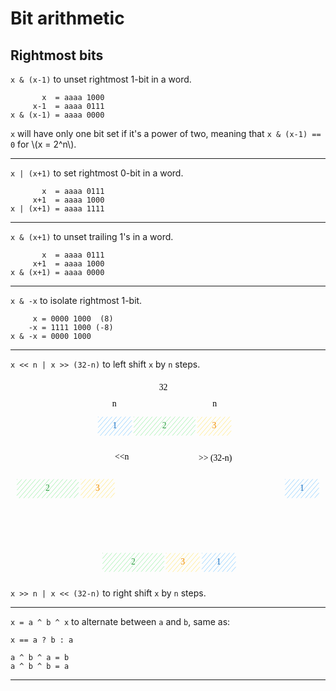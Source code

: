 # Bit arithmetic

## Rightmost bits

`x & (x-1)` to unset rightmost 1-bit in a word.

```
       x  = aaaa 1000
     x-1  = aaaa 0111
x & (x-1) = aaaa 0000 
```

`x` will have only one bit set if it's a power of two, meaning that `x & (x-1) == 0` for \\(x = 2^n\\).

<hr>

`x | (x+1)` to set rightmost 0-bit in a word. 

```
       x  = aaaa 0111 
     x+1  = aaaa 1000
x | (x+1) = aaaa 1111 
```

<hr>

`x & (x+1)` to unset trailing 1's in a word. 

```    
       x  = aaaa 0111
     x+1  = aaaa 1000
x & (x+1) = aaaa 0000
```

<hr>

`x & -x` to isolate rightmost 1-bit. 

```    
     x = 0000 1000  (8)
    -x = 1111 1000 (-8)
x & -x = 0000 1000
```

<hr>

`x << n | x >> (32-n)` to left shift `x` by `n` steps.

<svg version="1.1" xmlns="http://www.w3.org/2000/svg" viewBox="0 0 733.3225917323235 466.3973578721682" width="640">
  <g stroke-linecap="round" transform="translate(198.154648172349 84.26876312641892) rotate(0 160.8936525327186 27.51340435454786)"><path d="M13.76 0 C84.17 0, 154.58 0, 308.03 0 M13.76 0 C90.07 0, 166.38 0, 308.03 0 M308.03 0 C317.2 0, 321.79 4.59, 321.79 13.76 M308.03 0 C317.2 0, 321.79 4.59, 321.79 13.76 M321.79 13.76 C321.79 19.68, 321.79 25.61, 321.79 41.27 M321.79 13.76 C321.79 23.12, 321.79 32.48, 321.79 41.27 M321.79 41.27 C321.79 50.44, 317.2 55.03, 308.03 55.03 M321.79 41.27 C321.79 50.44, 317.2 55.03, 308.03 55.03 M308.03 55.03 C195.42 55.03, 82.81 55.03, 13.76 55.03 M308.03 55.03 C195.4 55.03, 82.76 55.03, 13.76 55.03 M13.76 55.03 C4.59 55.03, 0 50.44, 0 41.27 M13.76 55.03 C4.59 55.03, 0 50.44, 0 41.27 M0 41.27 C0 34.82, 0 28.37, 0 13.76 M0 41.27 C0 34.34, 0 27.42, 0 13.76 M0 13.76 C0 4.59, 4.59 0, 13.76 0 M0 13.76 C0 4.59, 4.59 0, 13.76 0" stroke="var(--md-code-fg-color)" stroke-width="2" fill="none"></path></g><g stroke-linecap="round" transform="translate(204.1358432691694 90.2499308435846) rotate(0 38.8776449208864 21.233182358472078)"><path d="M0 0 C0 0, 0 0, 0 0 M0 0 C0 0, 0 0, 0 0 M0.13 12.04 C3.96 7.64, 7.78 3.25, 10.63 -0.03 M0.13 12.04 C2.55 9.26, 4.98 6.47, 10.63 -0.03 M0.27 24.08 C5 18.64, 9.72 13.2, 21.26 -0.07 M0.27 24.08 C8.19 14.97, 16.11 5.86, 21.26 -0.07 M-0.26 36.88 C10 25.07, 20.27 13.27, 31.89 -0.1 M-0.26 36.88 C7.12 28.39, 14.49 19.91, 31.89 -0.1 M5.12 42.88 C18.19 27.86, 31.25 12.83, 42.52 -0.14 M5.12 42.88 C15.5 30.95, 25.87 19.01, 42.52 -0.14 M15.76 42.85 C29.52 27.02, 43.28 11.19, 53.15 -0.17 M15.76 42.85 C23.3 34.17, 30.84 25.49, 53.15 -0.17 M26.39 42.81 C36.62 31.03, 46.86 19.26, 63.78 -0.21 M26.39 42.81 C34.83 33.1, 43.27 23.39, 63.78 -0.21 M37.02 42.78 C44.8 33.83, 52.57 24.88, 74.41 -0.24 M37.02 42.78 C50.82 26.9, 64.62 11.02, 74.41 -0.24 M47.65 42.74 C55.25 34, 62.85 25.25, 77.82 8.03 M47.65 42.74 C53.7 35.77, 59.76 28.8, 77.82 8.03 M58.28 42.71 C62.66 37.66, 67.05 32.61, 77.96 20.07 M58.28 42.71 C64.02 36.09, 69.77 29.48, 77.96 20.07 M68.91 42.67 C72.33 38.74, 75.75 34.8, 78.09 32.11 M68.91 42.67 C72.3 38.76, 75.7 34.85, 78.09 32.11" stroke="#a5d8ff" stroke-width="1" fill="none"></path><path d="M0 0 C28.33 0, 56.66 0, 77.76 0 M0 0 C24.61 0, 49.23 0, 77.76 0 M77.76 0 C77.76 15.89, 77.76 31.77, 77.76 42.47 M77.76 0 C77.76 15.42, 77.76 30.84, 77.76 42.47 M77.76 42.47 C50.85 42.47, 23.94 42.47, 0 42.47 M77.76 42.47 C50.33 42.47, 22.9 42.47, 0 42.47 M0 42.47 C0 25.86, 0 9.26, 0 0 M0 42.47 C0 33, 0 23.52, 0 0" fill="none"></path></g><g transform="translate(240.30348910558314 98.98311320205667) rotate(0 2.7099990844726562 12.5)"><text x="2.7099990844726562" y="17.52" font-family="Virgil, Segoe UI Emoji" font-size="20px" fill="#1971c2" text-anchor="middle" style="white-space: pre;" direction="ltr" dominant-baseline="alphabetic">1</text></g><g stroke-linecap="round" transform="translate(435.34802717029334 90.36908955095547) rotate(0 38.87764492088638 21.233182358472078)"><path d="M0 0 C0 0, 0 0, 0 0 M0 0 C0 0, 0 0, 0 0 M0.13 12.04 C2.82 8.95, 5.51 5.86, 10.63 -0.03 M0.13 12.04 C3.4 8.29, 6.66 4.53, 10.63 -0.03 M0.27 24.08 C4.87 18.79, 9.47 13.49, 21.26 -0.07 M0.27 24.08 C7 16.34, 13.73 8.59, 21.26 -0.07 M-0.26 36.88 C11.32 23.56, 22.89 10.25, 31.89 -0.1 M-0.26 36.88 C11.37 23.51, 22.99 10.13, 31.89 -0.1 M5.12 42.88 C19.94 25.84, 34.76 8.79, 42.52 -0.14 M5.12 42.88 C18.14 27.91, 31.15 12.94, 42.52 -0.14 M15.76 42.85 C24.44 32.85, 33.13 22.86, 53.15 -0.17 M15.76 42.85 C26.72 30.23, 37.69 17.61, 53.15 -0.17 M26.39 42.81 C34.34 33.67, 42.29 24.52, 63.78 -0.21 M26.39 42.81 C34.12 33.91, 41.86 25.01, 63.78 -0.21 M37.02 42.78 C47.29 30.96, 57.56 19.14, 74.41 -0.24 M37.02 42.78 C47.9 30.25, 58.79 17.73, 74.41 -0.24 M47.65 42.74 C53.75 35.72, 59.86 28.69, 77.82 8.03 M47.65 42.74 C54.83 34.48, 62.01 26.22, 77.82 8.03 M58.28 42.71 C65.73 34.14, 73.18 25.57, 77.96 20.07 M58.28 42.71 C62.73 37.59, 67.18 32.47, 77.96 20.07 M68.91 42.67 C71.1 40.15, 73.29 37.63, 78.09 32.11 M68.91 42.67 C70.91 40.37, 72.9 38.07, 78.09 32.11" stroke="#ffec99" stroke-width="1" fill="none"></path><path d="M0 0 C28.8 0, 57.6 0, 77.76 0 M0 0 C20.29 0, 40.59 0, 77.76 0 M77.76 0 C77.76 16.58, 77.76 33.16, 77.76 42.47 M77.76 0 C77.76 14.5, 77.76 29.01, 77.76 42.47 M77.76 42.47 C51.11 42.47, 24.47 42.47, 0 42.47 M77.76 42.47 C48.37 42.47, 18.99 42.47, 0 42.47 M0 42.47 C0 29.41, 0 16.35, 0 0 M0 42.47 C0 27.95, 0 13.43, 0 0" fill="none"></path></g><g transform="translate(467.41567453258597 99.10227190942754) rotate(0 6.80999755859375 12.5)"><text x="6.80999755859375" y="17.52" font-family="Virgil, Segoe UI Emoji" font-size="20px" fill="#f08c00" text-anchor="middle" style="white-space: pre;" direction="ltr" dominant-baseline="alphabetic">3</text></g><g stroke-linecap="round" transform="translate(287.194716019692 90.2102346969821) rotate(0 71.17599987695957 21.233182358472078)"><path d="M0 0 C0 0, 0 0, 0 0 M0 0 C0 0, 0 0, 0 0 M0.13 12.04 C2.73 9.06, 5.32 6.07, 10.63 -0.03 M0.13 12.04 C3.98 7.61, 7.83 3.19, 10.63 -0.03 M0.27 24.08 C5.93 17.56, 11.6 11.05, 21.26 -0.07 M0.27 24.08 C5.26 18.33, 10.26 12.59, 21.26 -0.07 M-0.26 36.88 C8.89 26.35, 18.04 15.83, 31.89 -0.1 M-0.26 36.88 C7.54 27.91, 15.34 18.94, 31.89 -0.1 M5.12 42.88 C16.6 29.68, 28.08 16.47, 42.52 -0.14 M5.12 42.88 C13.03 33.78, 20.94 24.68, 42.52 -0.14 M15.76 42.85 C28.67 27.99, 41.58 13.13, 53.15 -0.17 M15.76 42.85 C24.07 33.28, 32.38 23.72, 53.15 -0.17 M26.39 42.81 C37.53 29.99, 48.68 17.16, 63.78 -0.21 M26.39 42.81 C39.54 27.68, 52.7 12.54, 63.78 -0.21 M37.02 42.78 C50.11 27.71, 63.21 12.64, 74.41 -0.24 M37.02 42.78 C49.32 28.62, 61.63 14.47, 74.41 -0.24 M47.65 42.74 C57.75 31.12, 67.85 19.5, 85.04 -0.28 M47.65 42.74 C58.45 30.31, 69.26 17.88, 85.04 -0.28 M58.28 42.71 C66 33.83, 73.71 24.95, 95.67 -0.31 M58.28 42.71 C66.68 33.03, 75.09 23.36, 95.67 -0.31 M68.91 42.67 C83.31 26.1, 97.72 9.53, 106.3 -0.34 M68.91 42.67 C81.7 27.96, 94.49 13.24, 106.3 -0.34 M79.54 42.64 C90.81 29.67, 102.08 16.71, 116.27 0.38 M79.54 42.64 C90.96 29.5, 102.38 16.36, 116.27 0.38 M90.17 42.6 C99.06 32.37, 107.95 22.14, 126.91 0.34 M90.17 42.6 C98.23 33.33, 106.3 24.05, 126.91 0.34 M100.8 42.57 C109.25 32.84, 117.71 23.12, 137.54 0.31 M100.8 42.57 C109.15 32.96, 117.51 23.34, 137.54 0.31 M111.43 42.54 C123.23 28.96, 135.03 15.38, 142.92 6.31 M111.43 42.54 C121.46 31, 131.49 19.46, 142.92 6.31 M122.06 42.5 C127.12 36.67, 132.19 30.84, 143.05 18.35 M122.06 42.5 C129.49 33.95, 136.92 25.41, 143.05 18.35 M132.69 42.47 C136.17 38.46, 139.65 34.46, 142.53 31.15 M132.69 42.47 C134.9 39.91, 137.12 37.36, 142.53 31.15" stroke="#b2f2bb" stroke-width="1" fill="none"></path><path d="M0 0 C50.9 0, 101.8 0, 142.35 0 M0 0 C36.01 0, 72.01 0, 142.35 0 M142.35 0 C142.35 12.18, 142.35 24.35, 142.35 42.47 M142.35 0 C142.35 9.74, 142.35 19.48, 142.35 42.47 M142.35 42.47 C109.34 42.47, 76.33 42.47, 0 42.47 M142.35 42.47 C97.35 42.47, 52.34 42.47, 0 42.47 M0 42.47 C0 25.59, 0 8.71, 0 0 M0 42.47 C0 29.28, 0 16.09, 0 0" fill="none"></path></g><g transform="translate(351.25072077946413 98.94341705545418) rotate(0 7.1199951171875 12.5)"><text x="7.1199951171875" y="17.52" font-family="Virgil, Segoe UI Emoji" font-size="20px" fill="#2f9e44" text-anchor="middle" style="white-space: pre;" direction="ltr" dominant-baseline="alphabetic">2</text></g><g mask="url(#mask-PkLObzmtgXPL7o27L1Ks4)" stroke-linecap="round"><g transform="translate(437.57397350234373 60.98681309022649) rotate(0 37.577661791567266 -0.3030550569984598)"><path d="M0 0 C17.01 -0.14, 34.02 -0.27, 75.16 -0.61 M0 0 C16.47 -0.13, 32.94 -0.27, 75.16 -0.61" stroke="var(--md-code-fg-color)" stroke-width="2" fill="none"></path></g><g transform="translate(437.57397350234373 60.98681309022649) rotate(0 37.577661791567266 -0.3030550569984598)"><path d="M23.42 -8.74 C18.12 -6.76, 12.82 -4.78, 0 0 M23.42 -8.74 C18.29 -6.82, 13.16 -4.91, 0 0" stroke="var(--md-code-fg-color)" stroke-width="2" fill="none"></path></g><g transform="translate(437.57397350234373 60.98681309022649) rotate(0 37.577661791567266 -0.3030550569984598)"><path d="M23.56 8.36 C18.23 6.47, 12.9 4.58, 0 0 M23.56 8.36 C18.4 6.53, 13.24 4.7, 0 0" stroke="var(--md-code-fg-color)" stroke-width="2" fill="none"></path></g><g transform="translate(437.57397350234373 60.98681309022649) rotate(0 37.577661791567266 -0.3030550569984598)"><path d="M51.73 8.13 C57.03 6.16, 62.33 4.18, 75.16 -0.61 M51.73 8.13 C56.86 6.22, 62 4.3, 75.16 -0.61" stroke="var(--md-code-fg-color)" stroke-width="2" fill="none"></path></g><g transform="translate(437.57397350234373 60.98681309022649) rotate(0 37.577661791567266 -0.3030550569984598)"><path d="M51.59 -8.97 C56.93 -7.07, 62.26 -5.18, 75.16 -0.61 M51.59 -8.97 C56.76 -7.13, 61.92 -5.3, 75.16 -0.61" stroke="var(--md-code-fg-color)" stroke-width="2" fill="none"></path></g></g><mask id="mask-PkLObzmtgXPL7o27L1Ks4"><rect x="0" y="0" fill="#fff" width="612.7292970854783" height="161.5929232042234"></rect><rect x="470.4816371249657" y="48.18375803322803" fill="#000" width="9.339996337890625" height="25" opacity="1"></rect></mask><g transform="translate(470.4816371249657 48.18375803322803) rotate(0 4.6699981689453125 12.5)"><text x="4.6699981689453125" y="17.52" font-family="Virgil, Segoe UI Emoji" font-size="20px" fill="var(--md-code-fg-color)" text-anchor="middle" style="white-space: pre;" direction="ltr" dominant-baseline="alphabetic">n</text></g><g mask="url(#mask-sZ3B50-54gH8lMGO_gsHP)" stroke-linecap="round"><g transform="translate(204.22870999434198 60.077703408575985) rotate(0 37.577661791567266 -0.3030550569984598)"><path d="M0 0 C26.25 -0.21, 52.5 -0.42, 75.16 -0.61 M0 0 C17.06 -0.14, 34.13 -0.28, 75.16 -0.61" stroke="var(--md-code-fg-color)" stroke-width="2" fill="none"></path></g><g transform="translate(204.22870999434198 60.077703408575985) rotate(0 37.577661791567266 -0.3030550569984598)"><path d="M23.42 -8.74 C15.24 -5.69, 7.06 -2.64, 0 0 M23.42 -8.74 C18.1 -6.76, 12.79 -4.77, 0 0" stroke="var(--md-code-fg-color)" stroke-width="2" fill="none"></path></g><g transform="translate(204.22870999434198 60.077703408575985) rotate(0 37.577661791567266 -0.3030550569984598)"><path d="M23.56 8.36 C15.33 5.44, 7.1 2.52, 0 0 M23.56 8.36 C18.21 6.46, 12.86 4.56, 0 0" stroke="var(--md-code-fg-color)" stroke-width="2" fill="none"></path></g><g transform="translate(204.22870999434198 60.077703408575985) rotate(0 37.577661791567266 -0.3030550569984598)"><path d="M51.73 8.13 C59.91 5.08, 68.09 2.03, 75.16 -0.61 M51.73 8.13 C57.05 6.15, 62.37 4.17, 75.16 -0.61" stroke="var(--md-code-fg-color)" stroke-width="2" fill="none"></path></g><g transform="translate(204.22870999434198 60.077703408575985) rotate(0 37.577661791567266 -0.3030550569984598)"><path d="M51.59 -8.97 C59.82 -6.05, 68.05 -3.13, 75.16 -0.61 M51.59 -8.97 C56.94 -7.07, 62.29 -5.17, 75.16 -0.61" stroke="var(--md-code-fg-color)" stroke-width="2" fill="none"></path></g></g><mask id="mask-sZ3B50-54gH8lMGO_gsHP"><rect x="0" y="0" fill="#fff" width="379.38403357747654" height="160.6838135225729"></rect><rect x="237.1363736169639" y="47.274648351577525" fill="#000" width="9.339996337890625" height="25" opacity="1"></rect></mask><g transform="translate(237.1363736169639 47.274648351577525) rotate(0 4.6699981689453125 12.5)"><text x="4.6699981689453125" y="17.52" font-family="Virgil, Segoe UI Emoji" font-size="20px" fill="var(--md-code-fg-color)" text-anchor="middle" style="white-space: pre;" direction="ltr" dominant-baseline="alphabetic">n</text></g><g mask="url(#mask-3GFBvl-wQtTiCeFtPo08C)" stroke-linecap="round"><g transform="translate(205.44087473299095 24.015233667983665) rotate(0 150.31071652795032 -1.515233667983665)"><path d="M0 0 C106.31 -1.07, 212.63 -2.14, 300.62 -3.03 M0 0 C68.87 -0.69, 137.74 -1.39, 300.62 -3.03" stroke="var(--md-code-fg-color)" stroke-width="2" fill="none"></path></g><g transform="translate(205.44087473299095 24.015233667983665) rotate(0 150.31071652795032 -1.515233667983665)"><path d="M23.4 -8.79 C15.13 -5.68, 6.85 -2.57, 0 0 M23.4 -8.79 C18.04 -6.77, 12.68 -4.76, 0 0" stroke="var(--md-code-fg-color)" stroke-width="2" fill="none"></path></g><g transform="translate(205.44087473299095 24.015233667983665) rotate(0 150.31071652795032 -1.515233667983665)"><path d="M23.58 8.31 C15.24 5.37, 6.9 2.43, 0 0 M23.58 8.31 C18.18 6.41, 12.77 4.5, 0 0" stroke="var(--md-code-fg-color)" stroke-width="2" fill="none"></path></g><g transform="translate(205.44087473299095 24.015233667983665) rotate(0 150.31071652795032 -1.515233667983665)"><path d="M277.22 5.76 C285.49 2.65, 293.77 -0.46, 300.62 -3.03 M277.22 5.76 C282.58 3.74, 287.94 1.73, 300.62 -3.03" stroke="var(--md-code-fg-color)" stroke-width="2" fill="none"></path></g><g transform="translate(205.44087473299095 24.015233667983665) rotate(0 150.31071652795032 -1.515233667983665)"><path d="M277.04 -11.34 C285.38 -8.4, 293.72 -5.46, 300.62 -3.03 M277.04 -11.34 C282.45 -9.44, 287.85 -7.53, 300.62 -3.03" stroke="var(--md-code-fg-color)" stroke-width="2" fill="none"></path></g></g><mask id="mask-3GFBvl-wQtTiCeFtPo08C"><rect x="0" y="0" fill="#fff" width="606.0623077888915" height="127.045701003951"></rect><rect x="341.82159858516" y="10" fill="#000" width="27.8599853515625" height="25" opacity="1"></rect></mask><g transform="translate(341.82159858515996 10) rotate(0 13.929992675781278 12.5)"><text x="13.92999267578125" y="17.52" font-family="Virgil, Segoe UI Emoji" font-size="20px" fill="var(--md-code-fg-color)" text-anchor="middle" style="white-space: pre;" direction="ltr" dominant-baseline="alphabetic">32</text></g><g stroke-linecap="round" transform="translate(10 228.63487259344376) rotate(0 160.8936525327186 27.513404354547873)"><path d="M13.76 0 C108.79 0, 203.82 0, 308.03 0 M13.76 0 C125.14 0, 236.52 0, 308.03 0 M308.03 0 C317.2 0, 321.79 4.59, 321.79 13.76 M308.03 0 C317.2 0, 321.79 4.59, 321.79 13.76 M321.79 13.76 C321.79 19.43, 321.79 25.11, 321.79 41.27 M321.79 13.76 C321.79 23.85, 321.79 33.95, 321.79 41.27 M321.79 41.27 C321.79 50.44, 317.2 55.03, 308.03 55.03 M321.79 41.27 C321.79 50.44, 317.2 55.03, 308.03 55.03 M308.03 55.03 C233.46 55.03, 158.89 55.03, 13.76 55.03 M308.03 55.03 C204.64 55.03, 101.25 55.03, 13.76 55.03 M13.76 55.03 C4.59 55.03, 0 50.44, 0 41.27 M13.76 55.03 C4.59 55.03, 0 50.44, 0 41.27 M0 41.27 C0 31.97, 0 22.66, 0 13.76 M0 41.27 C0 33.69, 0 26.12, 0 13.76 M0 13.76 C0 4.59, 4.59 0, 13.76 0 M0 13.76 C0 4.59, 4.59 0, 13.76 0" stroke="var(--md-code-fg-color)" stroke-width="2" fill="none"></path></g><g stroke-linecap="round" transform="translate(164.15884589022917 235.34130913197723) rotate(0 38.87764492088638 21.233182358472078)"><path d="M0 0 C0 0, 0 0, 0 0 M0 0 C0 0, 0 0, 0 0 M0.13 12.04 C4.21 7.35, 8.29 2.66, 10.63 -0.03 M0.13 12.04 C3.21 8.5, 6.28 4.97, 10.63 -0.03 M0.27 24.08 C5.49 18.08, 10.71 12.07, 21.26 -0.07 M0.27 24.08 C5.31 18.28, 10.35 12.49, 21.26 -0.07 M-0.26 36.88 C6.59 29, 13.44 21.12, 31.89 -0.1 M-0.26 36.88 C10.39 24.63, 21.03 12.39, 31.89 -0.1 M5.12 42.88 C15.57 30.86, 26.02 18.84, 42.52 -0.14 M5.12 42.88 C18.05 28.01, 30.98 13.14, 42.52 -0.14 M15.76 42.85 C23.85 33.54, 31.94 24.23, 53.15 -0.17 M15.76 42.85 C24.29 33.02, 32.83 23.2, 53.15 -0.17 M26.39 42.81 C38.25 29.16, 50.12 15.51, 63.78 -0.21 M26.39 42.81 C37.04 30.55, 47.7 18.29, 63.78 -0.21 M37.02 42.78 C46.46 31.91, 55.91 21.04, 74.41 -0.24 M37.02 42.78 C47.49 30.73, 57.96 18.68, 74.41 -0.24 M47.65 42.74 C54.39 34.98, 61.14 27.22, 77.82 8.03 M47.65 42.74 C54.69 34.63, 61.74 26.53, 77.82 8.03 M58.28 42.71 C62.51 37.84, 66.74 32.97, 77.96 20.07 M58.28 42.71 C64.52 35.52, 70.77 28.33, 77.96 20.07 M68.91 42.67 C72.11 38.99, 75.31 35.3, 78.09 32.11 M68.91 42.67 C71.23 40, 73.56 37.32, 78.09 32.11" stroke="#ffec99" stroke-width="1" fill="none"></path><path d="M0 0 C17.21 0, 34.41 0, 77.76 0 M0 0 C27.67 0, 55.35 0, 77.76 0 M77.76 0 C77.76 10.73, 77.76 21.45, 77.76 42.47 M77.76 0 C77.76 12.43, 77.76 24.87, 77.76 42.47 M77.76 42.47 C61.56 42.47, 45.37 42.47, 0 42.47 M77.76 42.47 C57.85 42.47, 37.94 42.47, 0 42.47 M0 42.47 C0 32.83, 0 23.19, 0 0 M0 42.47 C0 31.65, 0 20.84, 0 0" fill="none"></path></g><g transform="translate(196.2264932525218 244.07449149044933) rotate(0 6.80999755859375 12.5)"><text x="6.80999755859375" y="17.52" font-family="Virgil, Segoe UI Emoji" font-size="20px" fill="#f08c00" text-anchor="middle" style="white-space: pre;" direction="ltr" dominant-baseline="alphabetic">3</text></g><g stroke-linecap="round" transform="translate(15.3994246256309 235.78850890265593) rotate(0 71.17599987695958 21.233182358472078)"><path d="M0 0 C0 0, 0 0, 0 0 M0 0 C0 0, 0 0, 0 0 M0.13 12.04 C4.22 7.34, 8.31 2.63, 10.63 -0.03 M0.13 12.04 C2.72 9.07, 5.3 6.09, 10.63 -0.03 M0.27 24.08 C6.04 17.44, 11.81 10.8, 21.26 -0.07 M0.27 24.08 C5.45 18.11, 10.64 12.14, 21.26 -0.07 M-0.26 36.88 C6.84 28.71, 13.94 20.55, 31.89 -0.1 M-0.26 36.88 C10.87 24.08, 22 11.28, 31.89 -0.1 M5.12 42.88 C16.9 29.33, 28.68 15.79, 42.52 -0.14 M5.12 42.88 C13.93 32.75, 22.74 22.62, 42.52 -0.14 M15.76 42.85 C29.23 27.34, 42.71 11.84, 53.15 -0.17 M15.76 42.85 C28.05 28.7, 40.34 14.56, 53.15 -0.17 M26.39 42.81 C34.93 32.98, 43.47 23.16, 63.78 -0.21 M26.39 42.81 C39.73 27.46, 53.08 12.1, 63.78 -0.21 M37.02 42.78 C48.65 29.39, 60.29 16, 74.41 -0.24 M37.02 42.78 C46.96 31.33, 56.91 19.89, 74.41 -0.24 M47.65 42.74 C57.95 30.89, 68.25 19.04, 85.04 -0.28 M47.65 42.74 C55.64 33.55, 63.63 24.36, 85.04 -0.28 M58.28 42.71 C70.06 29.15, 81.84 15.6, 95.67 -0.31 M58.28 42.71 C68.22 31.27, 78.16 19.84, 95.67 -0.31 M68.91 42.67 C80.3 29.56, 91.7 16.45, 106.3 -0.34 M68.91 42.67 C83.64 25.72, 98.37 8.77, 106.3 -0.34 M79.54 42.64 C88.82 31.95, 98.11 21.27, 116.27 0.38 M79.54 42.64 C93.2 26.92, 106.86 11.21, 116.27 0.38 M90.17 42.6 C99.51 31.86, 108.85 21.11, 126.91 0.34 M90.17 42.6 C103.84 26.88, 117.51 11.15, 126.91 0.34 M100.8 42.57 C113.45 28.02, 126.1 13.46, 137.54 0.31 M100.8 42.57 C110.48 31.43, 120.17 20.28, 137.54 0.31 M111.43 42.54 C119.33 33.44, 127.24 24.35, 142.92 6.31 M111.43 42.54 C117.98 35, 124.53 27.46, 142.92 6.31 M122.06 42.5 C127.28 36.49, 132.5 30.49, 143.05 18.35 M122.06 42.5 C129.55 33.88, 137.04 25.26, 143.05 18.35 M132.69 42.47 C135.75 38.95, 138.81 35.42, 142.53 31.15 M132.69 42.47 C135.13 39.66, 137.57 36.85, 142.53 31.15" stroke="#b2f2bb" stroke-width="1" fill="none"></path><path d="M0 0 C47.76 0, 95.53 0, 142.35 0 M0 0 C49.23 0, 98.47 0, 142.35 0 M142.35 0 C142.35 14.3, 142.35 28.6, 142.35 42.47 M142.35 0 C142.35 16.45, 142.35 32.9, 142.35 42.47 M142.35 42.47 C96.44 42.47, 50.54 42.47, 0 42.47 M142.35 42.47 C86.87 42.47, 31.38 42.47, 0 42.47 M0 42.47 C0 33.84, 0 25.22, 0 0 M0 42.47 C0 30.01, 0 17.55, 0 0" fill="none"></path></g><g transform="translate(79.45542938540298 244.52169126112804) rotate(0 7.1199951171875 12.5)"><text x="7.1199951171875" y="17.52" font-family="Virgil, Segoe UI Emoji" font-size="20px" fill="#2f9e44" text-anchor="middle" style="white-space: pre;" direction="ltr" dominant-baseline="alphabetic">2</text></g><g mask="url(#mask-R5WruW0o2T2tBi2TOZTYh)" stroke-linecap="round"><g transform="translate(336.50389063738885 149.77925355755036) rotate(0 -77.09123723109526 33.94111208627548)"><path d="M0 0 C-56.48 24.87, -112.95 49.73, -154.18 67.88 M0 0 C-46.29 20.38, -92.57 40.76, -154.18 67.88" stroke="var(--md-code-fg-color)" stroke-width="2" fill="none"></path></g><g transform="translate(336.50389063738885 149.77925355755036) rotate(0 -77.09123723109526 33.94111208627548)"><path d="M-136.13 50.59 C-142.74 56.92, -149.35 63.26, -154.18 67.88 M-136.13 50.59 C-141.55 55.78, -146.97 60.97, -154.18 67.88" stroke="var(--md-code-fg-color)" stroke-width="2" fill="none"></path></g><g transform="translate(336.50389063738885 149.77925355755036) rotate(0 -77.09123723109526 33.94111208627548)"><path d="M-129.24 66.24 C-138.37 66.84, -147.51 67.44, -154.18 67.88 M-129.24 66.24 C-136.73 66.73, -144.21 67.23, -154.18 67.88" stroke="var(--md-code-fg-color)" stroke-width="2" fill="none"></path></g></g><mask id="mask-R5WruW0o2T2tBi2TOZTYh"><rect x="0" y="0" fill="#fff" width="590.6863650995793" height="317.6614777301013"></rect><rect x="242.64266439262167" y="171.22036564382583" fill="#000" width="33.53997802734375" height="25" opacity="1"></rect></mask><g transform="translate(242.64266439262173 171.2203656438258) rotate(0 16.76998901367186 12.500000000000014)"><text x="16.769989013671875" y="17.52" font-family="Virgil, Segoe UI Emoji" font-size="20px" fill="var(--md-code-fg-color)" text-anchor="middle" style="white-space: pre;" direction="ltr" dominant-baseline="alphabetic">&lt;&lt;n</text></g><g stroke-linecap="round" transform="translate(401.53528666688635 229.54406550911168) rotate(0 160.89365253271862 27.513404354547845)"><path d="M13.76 0 C104.3 0, 194.85 0, 308.03 0 M13.76 0 C103.31 0, 192.87 0, 308.03 0 M308.03 0 C317.2 0, 321.79 4.59, 321.79 13.76 M308.03 0 C317.2 0, 321.79 4.59, 321.79 13.76 M321.79 13.76 C321.79 23.72, 321.79 33.67, 321.79 41.27 M321.79 13.76 C321.79 22.03, 321.79 30.3, 321.79 41.27 M321.79 41.27 C321.79 50.44, 317.2 55.03, 308.03 55.03 M321.79 41.27 C321.79 50.44, 317.2 55.03, 308.03 55.03 M308.03 55.03 C223.06 55.03, 138.09 55.03, 13.76 55.03 M308.03 55.03 C233.39 55.03, 158.75 55.03, 13.76 55.03 M13.76 55.03 C4.59 55.03, 0 50.44, 0 41.27 M13.76 55.03 C4.59 55.03, 0 50.44, 0 41.27 M0 41.27 C0 34.64, 0 28, 0 13.76 M0 41.27 C0 30.66, 0 20.05, 0 13.76 M0 13.76 C0 4.59, 4.59 0, 13.76 0 M0 13.76 C0 4.59, 4.59 0, 13.76 0" stroke="var(--md-code-fg-color)" stroke-width="2" fill="none"></path></g><g stroke-linecap="round" transform="translate(639.649552788387 235.52523322627727) rotate(0 38.87764492088638 21.233182358472078)"><path d="M0 0 C0 0, 0 0, 0 0 M0 0 C0 0, 0 0, 0 0 M0.13 12.04 C3.2 8.52, 6.26 5, 10.63 -0.03 M0.13 12.04 C2.94 8.82, 5.74 5.59, 10.63 -0.03 M0.27 24.08 C5.03 18.6, 9.8 13.11, 21.26 -0.07 M0.27 24.08 C6.79 16.58, 13.31 9.07, 21.26 -0.07 M-0.26 36.88 C8.58 26.72, 17.41 16.56, 31.89 -0.1 M-0.26 36.88 C8.76 26.51, 17.77 16.14, 31.89 -0.1 M5.12 42.88 C15.28 31.2, 25.44 19.51, 42.52 -0.14 M5.12 42.88 C18.77 27.18, 32.42 11.48, 42.52 -0.14 M15.76 42.85 C28.99 27.63, 42.22 12.4, 53.15 -0.17 M15.76 42.85 C28.47 28.22, 41.19 13.59, 53.15 -0.17 M26.39 42.81 C34.23 33.78, 42.08 24.75, 63.78 -0.21 M26.39 42.81 C36.28 31.43, 46.17 20.06, 63.78 -0.21 M37.02 42.78 C45.77 32.71, 54.52 22.64, 74.41 -0.24 M37.02 42.78 C47.4 30.83, 57.79 18.88, 74.41 -0.24 M47.65 42.74 C59.09 29.58, 70.52 16.42, 77.82 8.03 M47.65 42.74 C56.6 32.44, 65.55 22.15, 77.82 8.03 M58.28 42.71 C64.37 35.7, 70.46 28.69, 77.96 20.07 M58.28 42.71 C62.44 37.91, 66.61 33.12, 77.96 20.07 M68.91 42.67 C71.25 39.98, 73.59 37.28, 78.09 32.11 M68.91 42.67 C72.44 38.61, 75.97 34.54, 78.09 32.11" stroke="#a5d8ff" stroke-width="1" fill="none"></path><path d="M0 0 C21.02 0, 42.04 0, 77.76 0 M0 0 C29.8 0, 59.59 0, 77.76 0 M77.76 0 C77.76 10.14, 77.76 20.28, 77.76 42.47 M77.76 0 C77.76 11.9, 77.76 23.8, 77.76 42.47 M77.76 42.47 C49.3 42.47, 20.85 42.47, 0 42.47 M77.76 42.47 C49.18 42.47, 20.61 42.47, 0 42.47 M0 42.47 C0 30.2, 0 17.94, 0 0 M0 42.47 C0 31.7, 0 20.92, 0 0" fill="none"></path></g><g transform="translate(675.8171986248008 244.25841558474937) rotate(0 2.7099990844726562 12.5)"><text x="2.7099990844726562" y="17.52" font-family="Virgil, Segoe UI Emoji" font-size="20px" fill="#1971c2" text-anchor="middle" style="white-space: pre;" direction="ltr" dominant-baseline="alphabetic">1</text></g><g mask="url(#mask-i8LBp9gr1EFbVW3x5lMFY)" stroke-linecap="round"><g transform="translate(385.75314020193514 149.77925355755036) rotate(0 90.9137426322958 36.97157942224281)"><path d="M0 0 C67.31 27.37, 134.63 54.75, 181.83 73.94 M0 0 C60.69 24.68, 121.38 49.36, 181.83 73.94" stroke="var(--md-code-fg-color)" stroke-width="2" fill="none"></path></g><g transform="translate(385.75314020193514 149.77925355755036) rotate(0 90.9137426322958 36.97157942224281)"><path d="M156.84 73.01 C166.09 73.36, 175.34 73.7, 181.83 73.94 M156.84 73.01 C165.18 73.32, 173.52 73.63, 181.83 73.94" stroke="var(--md-code-fg-color)" stroke-width="2" fill="none"></path></g><g transform="translate(385.75314020193514 149.77925355755036) rotate(0 90.9137426322958 36.97157942224281)"><path d="M163.29 57.17 C170.15 63.38, 177.01 69.59, 181.83 73.94 M163.29 57.17 C169.48 62.77, 175.66 68.37, 181.83 73.94" stroke="var(--md-code-fg-color)" stroke-width="2" fill="none"></path></g></g><mask id="mask-i8LBp9gr1EFbVW3x5lMFY"><rect x="0" y="0" fill="#fff" width="667.5806254665267" height="323.72241240203596"></rect><rect x="431.7269109104028" y="174.25083297979316" fill="#000" width="89.87994384765625" height="25" opacity="1"></rect></mask><g transform="translate(431.7269109104028 174.25083297979313) rotate(0 44.939971923828125 12.500000000000014)"><text x="44.939971923828125" y="17.52" font-family="Virgil, Segoe UI Emoji" font-size="20px" fill="var(--md-code-fg-color)" text-anchor="middle" style="white-space: pre;" direction="ltr" dominant-baseline="alphabetic">&gt;&gt; (32-n)</text></g><g stroke-linecap="round" transform="translate(207.94183944819625 401.3705491630725) rotate(0 160.8936525327186 27.513404354547845)"><path d="M13.76 0 C76.31 0, 138.87 0, 308.03 0 M13.76 0 C73.16 0, 132.56 0, 308.03 0 M308.03 0 C317.2 0, 321.79 4.59, 321.79 13.76 M308.03 0 C317.2 0, 321.79 4.59, 321.79 13.76 M321.79 13.76 C321.79 19.65, 321.79 25.55, 321.79 41.27 M321.79 13.76 C321.79 23.03, 321.79 32.31, 321.79 41.27 M321.79 41.27 C321.79 50.44, 317.2 55.03, 308.03 55.03 M321.79 41.27 C321.79 50.44, 317.2 55.03, 308.03 55.03 M308.03 55.03 C237.93 55.03, 167.82 55.03, 13.76 55.03 M308.03 55.03 C204.73 55.03, 101.44 55.03, 13.76 55.03 M13.76 55.03 C4.59 55.03, 0 50.44, 0 41.27 M13.76 55.03 C4.59 55.03, 0 50.44, 0 41.27 M0 41.27 C0 33.83, 0 26.38, 0 13.76 M0 41.27 C0 32.64, 0 24.01, 0 13.76 M0 13.76 C0 4.59, 4.59 0, 13.76 0 M0 13.76 C0 4.59, 4.59 0, 13.76 0" stroke="var(--md-code-fg-color)" stroke-width="2" fill="none"></path></g><g stroke-linecap="round" transform="translate(446.0223355976931 407.3517168802383) rotate(0 38.87764492088638 21.233182358472106)"><path d="M0 0 C0 0, 0 0, 0 0 M0 0 C0 0, 0 0, 0 0 M0.13 12.04 C2.31 9.54, 4.48 7.04, 10.63 -0.03 M0.13 12.04 C3.44 8.24, 6.74 4.44, 10.63 -0.03 M0.27 24.08 C7.71 15.51, 15.16 6.95, 21.26 -0.07 M0.27 24.08 C7.46 15.8, 14.66 7.52, 21.26 -0.07 M-0.26 36.88 C11.16 23.74, 22.58 10.61, 31.89 -0.1 M-0.26 36.88 C8.77 26.49, 17.79 16.11, 31.89 -0.1 M5.12 42.88 C12.69 34.17, 20.26 25.46, 42.52 -0.14 M5.12 42.88 C13.54 33.21, 21.95 23.53, 42.52 -0.14 M15.76 42.85 C26.83 30.11, 37.9 17.37, 53.15 -0.17 M15.76 42.85 C27.18 29.71, 38.6 16.57, 53.15 -0.17 M26.39 42.81 C39.02 28.27, 51.66 13.74, 63.78 -0.21 M26.39 42.81 C35.34 32.52, 44.29 22.22, 63.78 -0.21 M37.02 42.78 C49.32 28.63, 61.62 14.48, 74.41 -0.24 M37.02 42.78 C51.36 26.28, 65.7 9.78, 74.41 -0.24 M47.65 42.74 C55.67 33.51, 63.7 24.28, 77.82 8.03 M47.65 42.74 C56.34 32.74, 65.03 22.74, 77.82 8.03 M58.28 42.71 C64.94 35.04, 71.61 27.36, 77.96 20.07 M58.28 42.71 C65.15 34.8, 72.02 26.9, 77.96 20.07 M68.91 42.67 C70.99 40.27, 73.08 37.87, 78.09 32.11 M68.91 42.67 C72.23 38.85, 75.56 35.02, 78.09 32.11" stroke="#a5d8ff" stroke-width="1" fill="none"></path><path d="M0 0 C17.97 0, 35.93 0, 77.76 0 M0 0 C23.85 0, 47.7 0, 77.76 0 M77.76 0 C77.76 9.41, 77.76 18.82, 77.76 42.47 M77.76 0 C77.76 15.85, 77.76 31.7, 77.76 42.47 M77.76 42.47 C47.91 42.47, 18.06 42.47, 0 42.47 M77.76 42.47 C61.19 42.47, 44.62 42.47, 0 42.47 M0 42.47 C0 32.35, 0 22.23, 0 0 M0 42.47 C0 27.56, 0 12.65, 0 0" fill="none"></path></g><g transform="translate(482.1899814341068 416.08489923871036) rotate(0 2.7099990844726562 12.5)"><text x="2.7099990844726562" y="17.52" font-family="Virgil, Segoe UI Emoji" font-size="20px" fill="#1971c2" text-anchor="middle" style="white-space: pre;" direction="ltr" dominant-baseline="alphabetic">1</text></g><g stroke-linecap="round" transform="translate(362.3614026922854 407.48781606295586) rotate(0 38.87764492088638 21.233182358472106)"><path d="M0 0 C0 0, 0 0, 0 0 M0 0 C0 0, 0 0, 0 0 M0.13 12.04 C3.79 7.84, 7.45 3.63, 10.63 -0.03 M0.13 12.04 C2.7 9.09, 5.26 6.14, 10.63 -0.03 M0.27 24.08 C5.48 18.08, 10.7 12.08, 21.26 -0.07 M0.27 24.08 C4.52 19.19, 8.77 14.3, 21.26 -0.07 M-0.26 36.88 C8.68 26.59, 17.62 16.31, 31.89 -0.1 M-0.26 36.88 C8.91 26.34, 18.07 15.79, 31.89 -0.1 M5.12 42.88 C16.81 29.44, 28.5 16, 42.52 -0.14 M5.12 42.88 C18.36 27.65, 31.6 12.43, 42.52 -0.14 M15.76 42.85 C30.3 26.11, 44.85 9.37, 53.15 -0.17 M15.76 42.85 C25.05 32.15, 34.35 21.46, 53.15 -0.17 M26.39 42.81 C34 34.06, 41.61 25.3, 63.78 -0.21 M26.39 42.81 C39.05 28.24, 51.72 13.67, 63.78 -0.21 M37.02 42.78 C48.5 29.57, 59.98 16.36, 74.41 -0.24 M37.02 42.78 C51.16 26.51, 65.3 10.24, 74.41 -0.24 M47.65 42.74 C53.77 35.7, 59.89 28.65, 77.82 8.03 M47.65 42.74 C55.41 33.81, 63.17 24.88, 77.82 8.03 M58.28 42.71 C65.04 34.93, 71.8 27.14, 77.96 20.07 M58.28 42.71 C63.32 36.9, 68.37 31.1, 77.96 20.07 M68.91 42.67 C71 40.27, 73.09 37.86, 78.09 32.11 M68.91 42.67 C72.57 38.46, 76.23 34.24, 78.09 32.11" stroke="#ffec99" stroke-width="1" fill="none"></path><path d="M0 0 C19.14 0, 38.29 0, 77.76 0 M0 0 C21.74 0, 43.48 0, 77.76 0 M77.76 0 C77.76 15.25, 77.76 30.5, 77.76 42.47 M77.76 0 C77.76 10.73, 77.76 21.47, 77.76 42.47 M77.76 42.47 C57.79 42.47, 37.82 42.47, 0 42.47 M77.76 42.47 C51.08 42.47, 24.41 42.47, 0 42.47 M0 42.47 C0 27.18, 0 11.9, 0 0 M0 42.47 C0 28.79, 0 15.12, 0 0" fill="none"></path></g><g transform="translate(394.42905005457806 416.2209984214279) rotate(0 6.80999755859375 12.5)"><text x="6.80999755859375" y="17.52" font-family="Virgil, Segoe UI Emoji" font-size="20px" fill="#f08c00" text-anchor="middle" style="white-space: pre;" direction="ltr" dominant-baseline="alphabetic">3</text></g><g stroke-linecap="round" transform="translate(214.51963032158469 407.2781667533993) rotate(0 71.1759998769596 21.233182358472106)"><path d="M0 0 C0 0, 0 0, 0 0 M0 0 C0 0, 0 0, 0 0 M0.13 12.04 C4.18 7.39, 8.23 2.73, 10.63 -0.03 M0.13 12.04 C3.47 8.2, 6.81 4.36, 10.63 -0.03 M0.27 24.08 C6.78 16.58, 13.3 9.09, 21.26 -0.07 M0.27 24.08 C6.96 16.39, 13.64 8.69, 21.26 -0.07 M-0.26 36.88 C8.39 26.93, 17.04 16.98, 31.89 -0.1 M-0.26 36.88 C8.96 26.28, 18.17 15.68, 31.89 -0.1 M5.12 42.88 C12.82 34.02, 20.52 25.17, 42.52 -0.14 M5.12 42.88 C14.93 31.6, 24.73 20.32, 42.52 -0.14 M15.76 42.85 C30.09 26.36, 44.42 9.87, 53.15 -0.17 M15.76 42.85 C23.47 33.98, 31.18 25.11, 53.15 -0.17 M26.39 42.81 C36.8 30.83, 47.22 18.84, 63.78 -0.21 M26.39 42.81 C39.62 27.58, 52.86 12.35, 63.78 -0.21 M37.02 42.78 C51.25 26.41, 65.48 10.04, 74.41 -0.24 M37.02 42.78 C47.06 31.22, 57.1 19.67, 74.41 -0.24 M47.65 42.74 C58.36 30.42, 69.07 18.1, 85.04 -0.28 M47.65 42.74 C62.34 25.83, 77.04 8.93, 85.04 -0.28 M58.28 42.71 C69.46 29.84, 80.64 16.98, 95.67 -0.31 M58.28 42.71 C69.67 29.6, 81.06 16.5, 95.67 -0.31 M68.91 42.67 C80.99 28.77, 93.07 14.87, 106.3 -0.34 M68.91 42.67 C78.9 31.18, 88.89 19.69, 106.3 -0.34 M79.54 42.64 C89.2 31.53, 98.86 20.41, 116.27 0.38 M79.54 42.64 C89.98 30.62, 100.43 18.6, 116.27 0.38 M90.17 42.6 C101.86 29.15, 113.56 15.69, 126.91 0.34 M90.17 42.6 C99.47 31.9, 108.78 21.19, 126.91 0.34 M100.8 42.57 C114.85 26.41, 128.89 10.25, 137.54 0.31 M100.8 42.57 C108.76 33.4, 116.73 24.24, 137.54 0.31 M111.43 42.54 C122.06 30.3, 132.69 18.07, 142.92 6.31 M111.43 42.54 C121.43 31.03, 131.42 19.53, 142.92 6.31 M122.06 42.5 C127.38 36.38, 132.7 30.26, 143.05 18.35 M122.06 42.5 C127.31 36.46, 132.56 30.42, 143.05 18.35 M132.69 42.47 C135.47 39.27, 138.25 36.07, 142.53 31.15 M132.69 42.47 C134.8 40.03, 136.92 37.6, 142.53 31.15" stroke="#b2f2bb" stroke-width="1" fill="none"></path><path d="M0 0 C35.51 0, 71.02 0, 142.35 0 M0 0 C32.06 0, 64.12 0, 142.35 0 M142.35 0 C142.35 9.8, 142.35 19.6, 142.35 42.47 M142.35 0 C142.35 11.14, 142.35 22.28, 142.35 42.47 M142.35 42.47 C99.62 42.47, 56.88 42.47, 0 42.47 M142.35 42.47 C95.9 42.47, 49.44 42.47, 0 42.47 M0 42.47 C0 26.92, 0 11.36, 0 0 M0 42.47 C0 31.94, 0 21.41, 0 0" fill="none"></path></g><g transform="translate(278.5756350813567 416.01134911187137) rotate(0 7.1199951171875 12.5)"><text x="7.1199951171875" y="17.52" font-family="Virgil, Segoe UI Emoji" font-size="20px" fill="#2f9e44" text-anchor="middle" style="white-space: pre;" direction="ltr" dominant-baseline="alphabetic">2</text></g><g stroke-linecap="round"><g transform="translate(163.21540735135557 300.88255960029676) rotate(0 188.1469009498228 -0.6719428912495857)"><path d="M0 0 C103.74 -0.37, 207.47 -0.74, 376.29 -1.34 M0 0 C116.85 -0.42, 233.69 -0.83, 376.29 -1.34" stroke="var(--md-code-fg-color)" stroke-width="2" fill="none"></path></g></g><mask></mask><g stroke-linecap="round"><g transform="translate(361.44154394864347 300.71534922073306) rotate(0 0.00003075957386045047 44.43254348245236)"><path d="M0 0 C0 34.86, 0 69.71, 0 88.87 M0 0 C0 21.22, 0 42.43, 0 88.87" stroke="var(--md-code-fg-color)" stroke-width="2" fill="none"></path></g><g transform="translate(361.44154394864347 300.71534922073306) rotate(0 0.00003075957386045047 44.43254348245236)"><path d="M-8.55 65.37 C-5.2 74.59, -1.84 83.8, 0 88.87 M-8.55 65.37 C-6.51 70.98, -4.47 76.59, 0 88.87" stroke="var(--md-code-fg-color)" stroke-width="2" fill="none"></path></g><g transform="translate(361.44154394864347 300.71534922073306) rotate(0 0.00003075957386045047 44.43254348245236)"><path d="M8.55 65.37 C5.2 74.59, 1.84 83.8, 0 88.87 M8.55 65.37 C6.51 70.98, 4.47 76.59, 0 88.87" stroke="var(--md-code-fg-color)" stroke-width="2" fill="none"></path></g></g><mask></mask></svg>

`x >> n | x << (32-n)` to right shift `x` by `n` steps. 

<hr>

`x = a ^ b ^ x` to alternate between `a` and `b`, same as:

```
x == a ? b : a

a ^ b ^ a = b
a ^ b ^ b = a
```

<hr>
